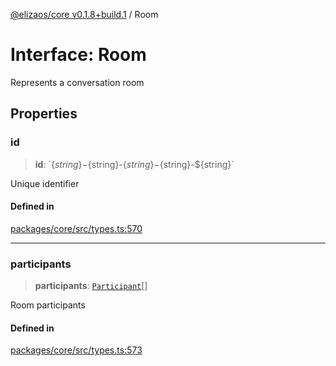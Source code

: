 [@elizaos/core v0.1.8+build.1](../index.md) / Room

# Interface: Room

Represents a conversation room

## Properties

### id

> **id**: \`$\{string\}-$\{string\}-$\{string\}-$\{string\}-$\{string\}\`

Unique identifier

#### Defined in

[packages/core/src/types.ts:570](https://github.com/JoeyKhd/eliza/blob/main/packages/core/src/types.ts#L570)

***

### participants

> **participants**: [`Participant`](Participant.md)[]

Room participants

#### Defined in

[packages/core/src/types.ts:573](https://github.com/JoeyKhd/eliza/blob/main/packages/core/src/types.ts#L573)

